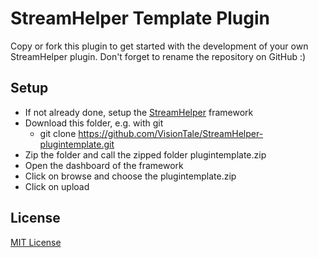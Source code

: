 # StreamHelper Template Plugin

Copy or fork this plugin to get started with the development of your own StreamHelper plugin. Don't forget to rename the repository on GitHub :)

## Setup

+ If not already done, setup the [StreamHelper](https://github.com/VisionTale/StreamHelper) framework
+ Download this folder, e.g. with git
    + git clone https://github.com/VisionTale/StreamHelper-plugintemplate.git
+ Zip the folder and call the zipped folder plugintemplate.zip
+ Open the dashboard of the framework
+ Click on browse and choose the plugintemplate.zip
+ Click on upload

## License

[MIT License](./LICENSE)
